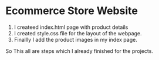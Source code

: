 # Ecommerce Store Website
1. I createed index.html page with product details
2. I created style.css file for the layout of the webpage.
3. Finallly I add the product images in my index page.

So This all are steps which I already finished for the projects.
